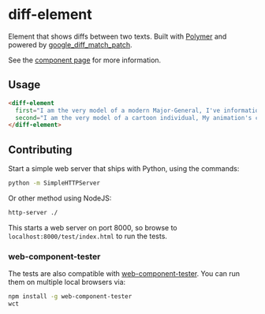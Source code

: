  diff-element
============

Element that shows diffs between two texts. Built with [Polymer](https://www.polymer-project.org) and powered by  [google_diff_match_patch](https://code.google.com/p/google-diff-match-patch/).

See the [component page](http://mikaelharssjo.github.io/diff-element) for more information.

## Usage
```html
<diff-element
  first="I am the very model of a modern Major-General, I've information vegetable, animal, and mineral, I know the kings of England, and I quote the fights historical, From Marathon to Waterloo, in order categorical."
  second="I am the very model of a cartoon individual, My animation's comical, unusual, and whimsical, I know the kings of England, and I quote the fights historical, From wicked puns and stupid jokes to anvils that drop on your head.">
</diff-element>
```

## Contributing

Start a simple web server that ships with Python, using the commands:

```sh
python -m SimpleHTTPServer
```

Or other method using NodeJS:

```sh
http-server ./
```

This starts a web server on port 8000, so browse to `localhost:8000/test/index.html` to run the tests.

### web-component-tester

The tests are also compatible with [web-component-tester](https://github.com/Polymer/web-component-tester). You can run them on multiple local browsers via:

```sh
npm install -g web-component-tester
wct
```
